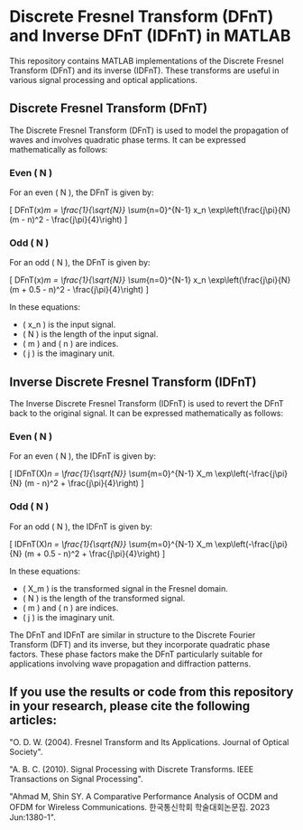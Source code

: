 # Discrete Fresnel Transform (DFnT) and Inverse DFnT (IDFnT) in MATLAB

This repository contains MATLAB implementations of the Discrete Fresnel Transform (DFnT) and its inverse (IDFnT). These transforms are useful in various signal processing and optical applications.

## Discrete Fresnel Transform (DFnT)

The Discrete Fresnel Transform (DFnT) is used to model the propagation of waves and involves quadratic phase terms. It can be expressed mathematically as follows:

### Even \( N \)

For an even \( N \), the DFnT is given by:

\[
DFnT(x)_m = \frac{1}{\sqrt{N}} \sum_{n=0}^{N-1} x_n \exp\left(\frac{j\pi}{N} (m - n)^2 - \frac{j\pi}{4}\right)
\]

### Odd \( N \)

For an odd \( N \), the DFnT is given by:

\[
DFnT(x)_m = \frac{1}{\sqrt{N}} \sum_{n=0}^{N-1} x_n \exp\left(\frac{j\pi}{N} (m + 0.5 - n)^2 - \frac{j\pi}{4}\right)
\]

In these equations:
- \( x_n \) is the input signal.
- \( N \) is the length of the input signal.
- \( m \) and \( n \) are indices.
- \( j \) is the imaginary unit.

## Inverse Discrete Fresnel Transform (IDFnT)

The Inverse Discrete Fresnel Transform (IDFnT) is used to revert the DFnT back to the original signal. It can be expressed mathematically as follows:

### Even \( N \)

For an even \( N \), the IDFnT is given by:

\[
IDFnT(X)_n = \frac{1}{\sqrt{N}} \sum_{m=0}^{N-1} X_m \exp\left(-\frac{j\pi}{N} (m - n)^2 + \frac{j\pi}{4}\right)
\]

### Odd \( N \)

For an odd \( N \), the IDFnT is given by:

\[
IDFnT(X)_n = \frac{1}{\sqrt{N}} \sum_{m=0}^{N-1} X_m \exp\left(-\frac{j\pi}{N} (m + 0.5 - n)^2 + \frac{j\pi}{4}\right)
\]

In these equations:
- \( X_m \) is the transformed signal in the Fresnel domain.
- \( N \) is the length of the transformed signal.
- \( m \) and \( n \) are indices.
- \( j \) is the imaginary unit.


The DFnT and IDFnT are similar in structure to the Discrete Fourier Transform (DFT) and its inverse, but they incorporate quadratic phase factors. These phase factors make the DFnT particularly suitable for applications involving wave propagation and diffraction patterns.

## If you use the results or code from this repository in your research, please cite the following articles:

"O. D. W. (2004). Fresnel Transform and Its Applications. Journal of Optical Society".

"A. B. C. (2010). Signal Processing with Discrete Transforms. IEEE Transactions on Signal Processing".

"Ahmad M, Shin SY. A Comparative Performance Analysis of OCDM and OFDM for Wireless Communications. 한국통신학회 학술대회논문집. 2023 Jun:1380-1".
